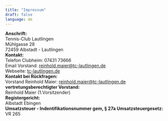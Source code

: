 ```yaml
---
title: "Impressum"
draft: false
language: de
---
```



<div><strong>Anschrift:</strong></div>
<div>Tennis-Club Lautlingen</div>
<div>Mühlgasse 28</div>
<div>72459 Albstadt - Lautlingen</div>

<div class="mt-4"><strong>Kontakt:</strong></div>
<div>Telefon Clubheim: 07431 73666</div>
<div>Email Vorstand: <a href="mailto:reinhold.maier@tc-lautlingen.de">reinhold.maier@tc-lautlingen.de</a></div>
<div>Webseite: <a href="https://www.tc-lautlingen.de">tc-lautlingen.de</a></div>

<div class="mt-4"><strong>Kontakt bei Rückfragen:</strong></div>
<div>Vorstand Reinhold Maier: <a href="mailto:reinhold.maier@tc-lautlingen.de">reinhold.maier@tc-lautlingen.de</a></div>

<div class="mt-4"><strong>vertretungsberechtigter Vorstand:</strong></div>
<div>Reinhold Maier (1.Vorsitzender)</div>

<div class="mt-4"><strong>Registergericht:</strong></div>
<div>Albstadt Ebingen</div>

<div class="mt-4"><strong>Umsatzsteuer - Indentifikationsnummer gem, § 27a Umsatzsteuergesetz:</strong></div>
<div>VR 265</div>